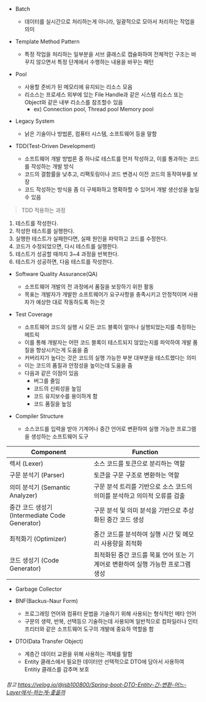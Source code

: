 + Batch
  - 데이터를 실시간으로 처리하는게 아니라, 일괄적으로 모아서 처리하는 작업을 의미

+ Template Method Pattern
  - 특정 작업을 처리하는 일부분을 서브 클래스로 캡슐화하여 전체적인 구조는 바꾸지 않으면서 특정 단계에서 수행하는 내용을 바꾸는 패턴

+ Pool
  - 사용할 준비가 된 메모리에 유지되는 리소스 모음
  - 리소스는 프로세스 외부에 있는 File Handle과 같은 시스템 리소스 또는 Object와 같은 내부 리소스를 참조할수 있음
    - ex) Connection pool, Thread pool Memory pool



+ Legacy System
  - 낡은 기술이나 방법론, 컴퓨터 시스템, 소프트웨어 등을 말함

+ TDD(Test-Driven Development)
  - 소프트웨어 개발 방법론 중 하나로 테스트를 먼저 작성하고, 이를 통과하는 코드를 작성하는 개발 방식
  - 코드의 결함률을 낮추고, 리팩토링이나 코드 변경시 이전 코드의 동작여부를 보장
  - 코드 작성하는 방식을 좀 더 구체화하고 명확하할 수 있어서 개발 생산성을 높일수 있음
>TDD 적용하는 과정
1. 테스트를 작성한다.
2. 작성한 테스트를 실행한다.
3. 실행한 테스트가 실패한다면, 실패 원인을 파악하고 코드를 수정한다.
4. 코드가 수정되었으면, 다시 테스트를 실행한다.
5. 테스트가 성공할 때까지 3~4 과정을 반복한다.
6. 테스트가 성공하면, 다음 테스트를 작성한다.


+ Software Quality Assurance(QA)
  - 소프트웨어 개발의 전 과정에서 품질을 보장하기 위한 활동
  - 목표는 개발자가 개발한 소프트웨어가 요구사항을 충족시키고 안정적이며 사용자가 예상한 대로 작동하도록 하는것


+ Test Coverage
  - 소프트웨어 코드의 실행 시 모든 코드 블록이 얼마나 실행되었는지를 측정하는 메트릭
  - 이를 통해 개발자는 어떤 코드 블록이 테스트되지 않았는지를 파악하여 개발 품질을 향상시키는게 도움을 줌
  - 커버리지가 높다는 것은 코드의 실행 가능한 부분 대부분을 테스트했다는 의미
  - 이는 코드의 품질과 안정성을 높이는데 도움을 줌
  - 다음과 같은 이점이 있음
      - 버그를 줄임
      - 코드의 신뢰성을 높임
      - 코드 유지보수를 용이하게 함
      - 코드 품질을 높임


+ Compiler Structure
  - 소스코드를 입력을 받아 기계어나 중간 언어로 변환하여 실행 가능한 프로그램을 생성하는 소프트웨어 도구
  
  
| Component                  | Function                                                       |
|----------------------------|----------------------------------------------------------------|
| 렉서 (Lexer)                | 소스 코드를 토큰으로 분리하는 역할                                 |
| 구문 분석기 (Parser)        | 토큰을 구문 구조로 변환하는 역할                                  |
| 의미 분석기 (Semantic Analyzer) | 구문 분석 트리를 기반으로 소스 코드의 의미를 분석하고 의미적 오류를 검출 |
| 중간 코드 생성기 (Intermediate Code Generator) | 구문 분석 및 의미 분석을 기반으로 추상화된 중간 코드 생성 |
| 최적화기 (Optimizer)         | 중간 코드를 분석하여 실행 시간 및 메모리 사용량을 최적화           |
| 코드 생성기 (Code Generator) | 최적화된 중간 코드를 목표 언어 또는 기계어로 변환하여 실행 가능한 프로그램 생성 |



+ Garbage Collector

+ BNF(Backus-Naur Form)
  - 프로그래밍 언어와 컴퓨터 문법을 기술하기 위해 사용되는 형식적인 메타 언어
  - 구문의 생략, 반복, 선택등으 기술하는데 사용되며 일반적으로 컴파일러나 인터프리터와 같은 소프트웨어 도구의 개발에 중요하 역할을 함

+ DTO(Data Transfer Object)
  - 계층간 데이터 교환을 위해 사용하는 객체를 말함
  - Entity 클래스에서 필요한 데이터만 선택적으로 DTO에 담아서 사용하여 Entitiy 클래스를 감추며 보호
###### 참고 https://velog.io/@jsb100800/Spring-boot-DTO-Entity-간-변환-어느-Layer에서-하는게-좋을까





